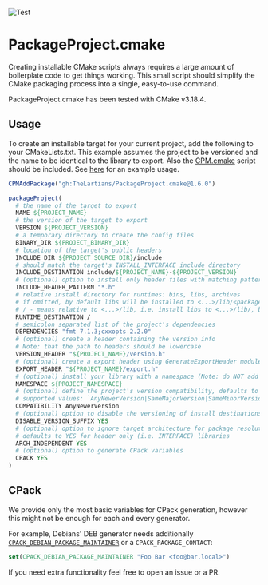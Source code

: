 ![Test](https://github.com/TheLartians/PackageProject.cmake/workflows/Test/badge.svg)

# PackageProject.cmake

Creating installable CMake scripts always requires a large amount of boilerplate code to get things working.
This small script should simplify the CMake packaging process into a single, easy-to-use command.

PackageProject.cmake has been tested with CMake v3.18.4.

## Usage

To create an installable target for your current project, add the following to your CMakeLists.txt.
This example assumes the project to be versioned and the name to be identical to the library to export.
Also the [CPM.cmake](https://github.com/TheLartians/CPM.cmake) script should be included.
See [here](https://github.com/TheLartians/ModernCppStarter/blob/master/CMakeLists.txt) for an example usage.

```cmake
CPMAddPackage("gh:TheLartians/PackageProject.cmake@1.6.0")

packageProject(
  # the name of the target to export
  NAME ${PROJECT_NAME}
  # the version of the target to export
  VERSION ${PROJECT_VERSION}
  # a temporary directory to create the config files
  BINARY_DIR ${PROJECT_BINARY_DIR}
  # location of the target's public headers
  INCLUDE_DIR ${PROJECT_SOURCE_DIR}/include
  # should match the target's INSTALL_INTERFACE include directory
  INCLUDE_DESTINATION include/${PROJECT_NAME}-${PROJECT_VERSION}
  # (optional) option to install only header files with matching pattern
  INCLUDE_HEADER_PATTERN "*.h"
  # relative install directory for runtimes: bins, libs, archives 
  # if omitted, by default libs will be installed to <...>/lib/<packagename-version>/
  # / - means relative to <...>/lib, i.e. install libs to <...>/lib/, bins to <...>/bin/, etc
  RUNTIME_DESTINATION /
  # semicolon separated list of the project's dependencies
  DEPENDENCIES "fmt 7.1.3;cxxopts 2.2.0"
  # (optional) create a header containing the version info
  # Note: that the path to headers should be lowercase
  VERSION_HEADER "${PROJECT_NAME}/version.h"
  # (optional) create a export header using GenerateExportHeader module
  EXPORT_HEADER "${PROJECT_NAME}/export.h"
  # (optional) install your library with a namespace (Note: do NOT add extra '::')
  NAMESPACE ${PROJECT_NAMESPACE}
  # (optional) define the project's version compatibility, defaults to `AnyNewerVersion`
  # supported values: `AnyNewerVersion|SameMajorVersion|SameMinorVersion|ExactVersion`
  COMPATIBILITY AnyNewerVersion
  # (optional) option to disable the versioning of install destinations
  DISABLE_VERSION_SUFFIX YES
  # (optional) option to ignore target architecture for package resolution
  # defaults to YES for header only (i.e. INTERFACE) libraries
  ARCH_INDEPENDENT YES
  # (optional) option to generate CPack variables
  CPACK YES
)
```

## CPack

We provide only the most basic variables for CPack generation, however this might not be enough
for each and every generator.

For example, Debians' DEB generator needs additionally [`CPACK_DEBIAN_PACKAGE_MAINTAINER`](https://cmake.org/cmake/help/latest/cpack_gen/deb.html#variable:CPACK_DEBIAN_PACKAGE_MAINTAINER) or a `CPACK_PACKAGE_CONTACT`:

```cmake
set(CPACK_DEBIAN_PACKAGE_MAINTAINER "Foo Bar <foo@bar.local>")
```

If you need extra functionality feel free to open an issue or a PR.
